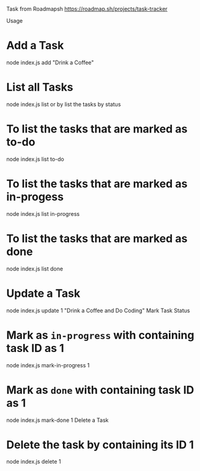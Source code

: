 Task from Roadmapsh
https://roadmap.sh/projects/task-tracker

Usage
# Add a Task
node index.js add "Drink a Coffee"
# List all Tasks
node index.js list
or by list the tasks by status
# To list the tasks that are marked as to-do
node index.js list to-do
# To list the tasks that are marked as in-progess
node index.js list in-progress
# To list the tasks that are marked as done
node index.js list done
# Update a Task
node index.js update 1 "Drink a Coffee and Do Coding"
Mark Task Status
# Mark as `in-progress` with containing task ID as 1
node index.js mark-in-progress 1
# Mark as `done` with containing task ID as 1
node index.js mark-done 1
Delete a Task
# Delete the task by containing its ID 1
node index.js delete 1 
